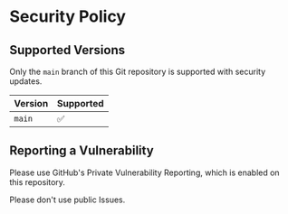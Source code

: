 # Security Policy

## Supported Versions

Only the `main` branch of this Git repository is supported with security updates.

| Version | Supported          |
|---------|--------------------|
| `main`  | :white_check_mark: |

## Reporting a Vulnerability

Please use GitHub's Private Vulnerability Reporting, which is enabled on this repository.

Please don't use public Issues.
